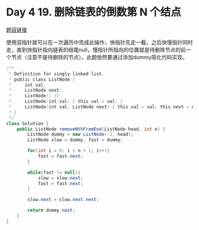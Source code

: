 # Day 4 19. 删除链表的倒数第 N 个结点

[题目链接](https://leetcode.cn/problems/remove-nth-node-from-end-of-list/description/)

使用双指针就可以在一次遍历中完成此操作，快指针先走一截，之后快慢指针同时走，直到快指针指向链表的结尾null，慢指针所指向的位置就是待删除节点的前一个节点（注意不是待删除的节点）。此题依然要通过添加dummy简化代码实现。

```java
/**
 * Definition for singly-linked list.
 * public class ListNode {
 *     int val;
 *     ListNode next;
 *     ListNode() {}
 *     ListNode(int val) { this.val = val; }
 *     ListNode(int val, ListNode next) { this.val = val; this.next = next; }
 * }
 */
class Solution {
    public ListNode removeNthFromEnd(ListNode head, int n) {
        ListNode dummy = new ListNode(-1, head);
        ListNode slow = dummy, fast = dummy;

        for(int i = 0; i < n + 1; i++){
            fast = fast.next;
        }

        while(fast != null){
            slow = slow.next;
            fast = fast.next;
        }

        slow.next = slow.next.next;

        return dummy.next;
    }
}
```